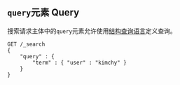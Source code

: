 ## `query`元素 Query

搜索请求主体中的`query`元素允许使用[结构查询语言](query-dsl.html)定义查询。
    
    GET /_search
    {
        "query" : {
            "term" : { "user" : "kimchy" }
        }
    }
